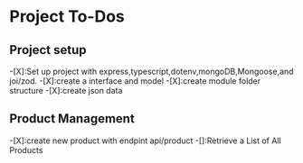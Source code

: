 # Project To-Dos


## Project setup

-[X]:Set up project with express,typescript,dotenv,mongoDB,Mongoose,and joi/zod.
-[X]:create a interface and model
-[X]:create module folder structure
-[X]:create json data


## Product Management

-[X]:create new product with endpint api/product
-[]:Retrieve a List of All Products